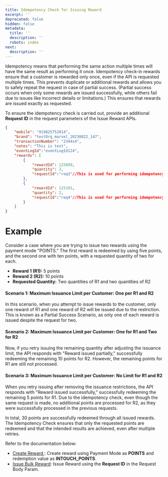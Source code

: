 ```yaml
---
title: Idempotency Check for Issuing Reward
excerpt: ''
deprecated: false
hidden: false
metadata:
  title: ''
  description: ''
  robots: index
next:
  description: ''
---
```

Idempotency means that performing the same action multiple times will have the same result as performing it once. Idempotency check-in rewards ensure that a customer is rewarded only once, even if the API is requested multiple times. This prevents duplicate or additional rewards and allows you to safely repeat the request in case of partial success. (Partial success occurs when only some rewards are issued successfully, while others fail due to issues like incorrect details or limitations.) This ensures that rewards are issued exactly as requested.

To ensure the idempotency check is carried out, provide an additional **Request ID** in the request parameters of the Issue Reward APIs.

```json
{
    "mobile": "919825752814",
    "brand": "testOrg_marvel_20230822_147",
    "transactionNumber": "2344s4",
    "notes": "This is test",
    "eventLogId":"eventLogId124",
    "rewards": [
        {
            "rewardId": 125099,
            "quantity": 2,
            "requestId":"req3"//This is used for performing idempotency check.
        },
        {
            "rewardId": 125101,
            "quantity": 2,
            "requestId":"req4"//This is used for performing idempotency check.
        }
    ]
}
```

# Example

Consider a case where you are trying to issue two rewards using the payment mode "POINTS." The first reward is redeemed by using five points, and the second one with ten points, with a requested quantity of two for each.

* **Reward 1 (R1):** 5 points
* **Reward 2 (R2):** 10 points
* **Requested Quantity:** Two quantities of R1 and two quantities of R2

#### Scenario 1: Maximum Issuance Limit per Customer: One per R1 and R2

In this scenario, when you attempt to issue rewards to the customer, only one reward of R1 and one reward of R2 will be issued due to the restriction. This is known as a Partial Success Scenario, as only one of each reward is issued despite the request for two.

#### Scenario 2: Maximum Issuance Limit per Customer: One for R1 and Two for R2

Now, if you retry issuing the remaining quantity after adjusting the issuance limit, the API responds with "Reward issued partially," successfully redeeming the remaining 10 points for R2. However, the remaining points for R1 are still not processed.

#### Scenario 3: Maximum Issuance Limit per Customer: No Limit for R1 and R2

When you retry issuing after removing the issuance restrictions, the API responds with "Reward issued successfully," successfully redeeming the remaining 5 points for R1. Due to the idempotency check, even though the same request is made, no additional points are processed for R2, as they were successfully processed in the previous requests.

In total, 30 points are successfully redeemed through all issued rewards. The Idempotency Check ensures that only the requested points are redeemed and that the intended results are achieved, even after multiple retries.

Refer to the documentation below:

* [Create Reward ](https://docs.capillarytech.com/reference/post-create-reward): Create reward using Payment Mode as **POINTS** and redemption value as **INTOUCH\_POINTS**.
* [Issue Bulk Reward](https://docs.capillarytech.com/reference/issue-bulk-reward): Issue Reward using the **Request ID** in the Request Body Param.
